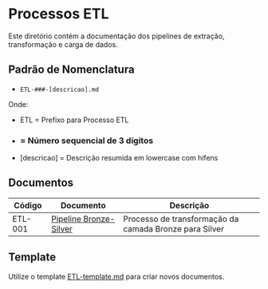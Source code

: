 # Processos ETL

Este diretório contém a documentação dos pipelines de extração, transformação e carga de dados.

## Padrão de Nomenclatura

- `ETL-###-[descricao].md`

Onde:
- ETL = Prefixo para Processo ETL
- ### = Número sequencial de 3 dígitos
- [descricao] = Descrição resumida em lowercase com hífens

## Documentos

| Código | Documento | Descrição |
|--------|-----------|-----------|
| ETL-001 | [Pipeline Bronze-Silver](ETL-001-pipeline-bronze-silver.md) | Processo de transformação da camada Bronze para Silver |

## Template

Utilize o template [ETL-template.md](https://github.com/m7-investimentos/.github-private/blob/main/templates/ETL-template.md) para criar novos documentos.
